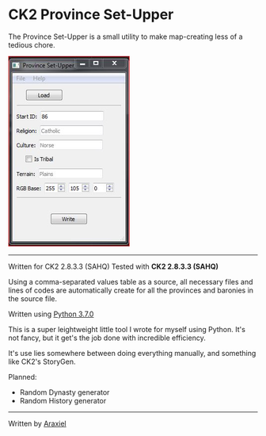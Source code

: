 # CK2 Province Set-Upper
The Province Set-Upper is a small utility to make map-creating less of a tedious chore.

![screenshot][id]
___

Written for CK2 2.8.3.3 (SAHQ)
Tested with **CK2 2.8.3.3 (SAHQ)**

Using a comma-separated values table as a source, all necessary files and lines of codes are automatically create for all the provinces and baronies in the source file.

Written using [Python 3.7.0](https://www.python.org/downloads/release/python-370/)

This is a super leightweight little tool I wrote for myself using Python. It's not fancy, but it get's the job done with incredible efficiency.

It's use lies somewhere between doing everything manually, and something like CK2's StoryGen.

Planned:
  * Random Dynasty generator
  * Random History generator
  
___

Written by [Araxiel](https://github.com/Araxiel)

[id]: https://raw.githubusercontent.com/Araxiel/CK2-Province_Set-Upper/master/docs/menu_ss.JPG  "Screenshot"
